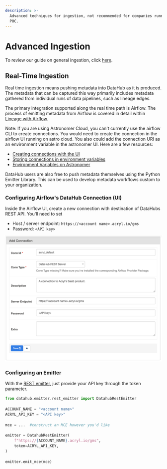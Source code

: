 ```yaml
---
description: >-
  Advanced techniques for ingestion, not recommended for companies running a
  POC.
---
```


# Advanced Ingestion

To review our guide on general ingestion, click [here](./#batch-ingestion).

## Real-Time Ingestion&#x20;

Real time ingestion means pushing metadata into DataHub as it is produced. The metadata that can be captured this way primarily includes metadata gathered from individual runs of data pipelines, such as lineage edges.&#x20;

The primary integration supported along the real time path is Airflow. The process of emitting metadata from Airflow is covered in detail within [Lineage with Airflow](metadata-ingestion/README.md#lineage-with-airflow).&#x20;

Note: If you are using Astronomer Cloud, you can't currently use the airflow CLI to create connections. You would need to create the connection in the airflow UI running on astro cloud. You also could add the connection URI as an environment variable in the astronomer UI. Here are a few resources:

- [Creating connections with the UI](https://airflow.apache.org/docs/apache-airflow/stable/howto/connection.html#creating-a-connection-with-the-ui)
- [Storing connections in environment variables](https://airflow.apache.org/docs/apache-airflow/stable/howto/connection.html#storing-a-connection-in-environment-variables)
- [Environment Variables on Astronomer](https://www.astronomer.io/docs/cloud/stable/deploy/environment-variables)

DataHub users are also free to push metadata themselves using the Python Emitter Library. This can be used to develop metadata workflows custom to your organization.&#x20;

### Configuring Airflow's DataHub Connection (UI)&#x20;

Inside the Airflow UI, create a new connection with destination of DataHubs REST API. You'll need to set&#x20;

- Host / server endpoint: `https://<account name>.acryl.io/gms`
- Password: `<API key>`

![Airflow 2.x Connection Setup UI](../imgs/saas/image-(9).png)

### Configuring an Emitter

With the [REST emitter,](metadata-ingestion/README.md#using-as-a-library-(sdk).md) just provide your API key through the token parameter.

```python
from datahub.emitter.rest_emitter import DatahubRestEmitter

ACCOUNT_NAME = "<account name>"
ACRYL_API_KEY = "<API key>"

mce = ...  #construct an MCE however you'd like

emitter = DatahubRestEmitter(
    f"https://{ACCOUNT_NAME}.acryl.io/gms",
    token=ACRYL_API_KEY,
)

emitter.emit_mce(mce)
```
